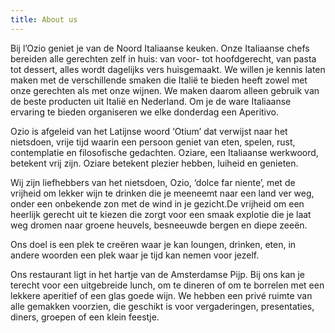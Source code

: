 ```yaml
---
title: About us
---
```



Bij l’Ozio geniet je van de Noord Italiaanse keuken. Onze Italiaanse chefs bereiden alle gerechten zelf in huis: van voor- tot hoofdgerecht, van pasta tot dessert, alles wordt dagelijks vers huisgemaakt. We willen je kennis laten maken met de verschillende smaken die Itali&euml; te bieden heeft zowel met onze gerechten als met onze wijnen. We maken daarom alleen gebruik van de beste producten uit Itali&euml; en Nederland. Om je de ware Italiaanse ervaring te bieden organiseren we elke donderdag een Aperitivo.

Ozio is afgeleid van het Latijnse woord ‘Otium’ dat verwijst naar het nietsdoen, vrije tijd waarin een persoon geniet van eten, spelen, rust, contemplatie en filosofische gedachten. Oziare, een Italiaanse werkwoord, betekent vrij zijn. Oziare betekent plezier hebben, luiheid en genieten.

Wij zijn liefhebbers van het nietsdoen, Ozio, ‘dolce far niente’, met de vrijheid om lekker wijn te drinken die je meeneemt naar een land ver weg, onder een onbekende zon met de wind in je gezicht.De vrijheid om een heerlijk gerecht uit te kiezen die zorgt voor een smaak explotie die je laat weg dromen naar groene heuvels, besneeuwde bergen en diepe zee&euml;n.

Ons doel is een plek te cre&euml;ren waar je kan loungen, drinken, eten, in andere woorden een plek waar je tijd kan nemen voor jezelf.

Ons restaurant ligt in het hartje van de Amsterdamse Pijp. Bij ons kan je terecht voor een uitgebreide lunch, om te dineren of om te borrelen met een lekkere aperitief of een glas goede wijn. We hebben een priv&eacute; ruimte van alle gemakken voorzien, die geschikt is voor vergaderingen, presentaties, diners, groepen of een klein feestje.